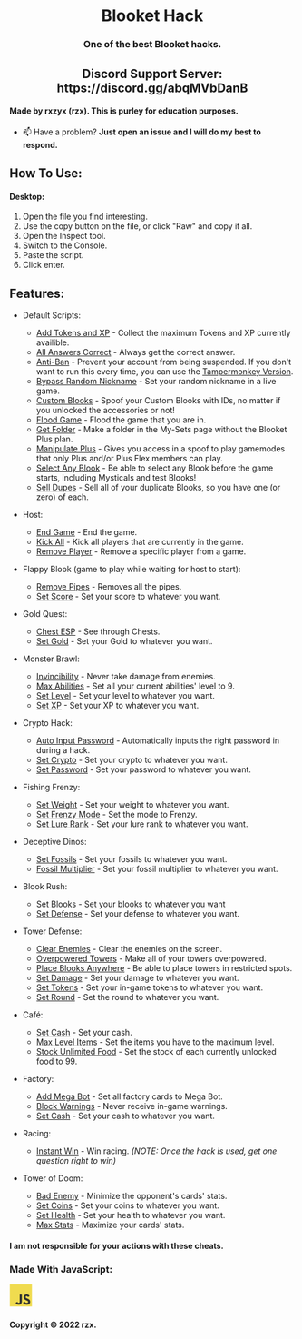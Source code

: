 <h1 align="center">Blooket Hack</h1>
<h3 align="center">One of the best Blooket hacks.</h3>
<h2 align="center">Discord Support Server: https://discord.gg/abqMVbDanB</h2>

#### Made by rxzyx (rzx). This is purley for education purposes.
- 📫 Have a problem? **Just open an issue and I will do my best to respond.**

## How To Use:
#### Desktop: 
1. Open the file you find interesting.
2. Use the copy button on the file, or click "Raw" and copy it all.
3. Open the Inspect tool.
4. Switch to the Console.
5. Paste the script.
6. Click enter.

## Features:
- Default Scripts:
    - <a href="https://github.com/rxzyx/Blooket-Hacks/blob/main/Default-Scripts/Add-Tokens-and-XP.js">Add Tokens and XP</a> - Collect the maximum Tokens and XP currently availible.
    - <a href="https://github.com/rxzyx/Blooket-Hacks/blob/main/Default-Scripts/All-Answers-Correct.js">All Answers Correct</a> - Always get the correct answer.
    - <a href="https://github.com/rxzyx/Blooket-Hacks/blob/main/Default-Scripts/Anti-Ban.js">Anti-Ban</a> - Prevent your account from being suspended. If you don't want to run this every time, you can use the <a href="https://github.com/rxzyx/Blooket-Hacks/blob/main/Default-Scripts/Tampermonkey/Anti-Ban.js">Tampermonkey Version</a>.
    - <a href="https://github.com/rxzyx/Blooket-Hacks/blob/main/Default-Scripts/Bypass-Random-Nickname.js">Bypass Random Nickname</a> - Set your random nickname in a live game.
    - <a href="https://github.com/rxzyx/Blooket-Hacks/blob/main/Default-Scripts/Custom-Blooks.js">Custom Blooks</a> - Spoof your Custom Blooks with IDs, no matter if you unlocked the accessories or not!
    - <a href="https://github.com/rxzyx/Blooket-Hacks/blob/main/Default-Scripts/Flood-Game.js">Flood Game</a> - Flood the game that you are in.
    - <a href="https://github.com/rxzyx/Blooket-Hacks/blob/main/Default-Scripts/Get-Folder.js">Get Folder</a> - Make a folder in the My-Sets page without the Blooket Plus plan.
    - <a href="https://github.com/rxzyx/Blooket-Hacks/blob/main/Default-Scripts/Manipulate-Plus.js">Manipulate Plus</a> - Gives you access in a spoof to play gamemodes that only Plus and/or Plus Flex members can play.
    - <a href="https://github.com/rxzyx/Blooket-Hacks/blob/main/Default-Scripts/Select-Any-Blook.js">Select Any Blook</a> - Be able to select any Blook before the game starts, including Mysticals and test Blooks!
    - <a href="https://github.com/rxzyx/Blooket-Hacks/blob/main/Default-Scripts/Sell-Dupes.js">Sell Dupes</a> - Sell all of your duplicate Blooks, so you have one (or zero) of each.



- Host:
    - <a href="https://github.com/rxzyx/Blooket-Hacks/blob/main/Default-Scripts/Host/End-Game.js">End Game</a> - End the game.
    - <a href="https://github.com/rxzyx/Blooket-Hacks/blob/main/Default-Scripts/Host/Kick-All.js">Kick All</a> - Kick all players that are currently in the game.
    - <a href="https://github.com/rxzyx/Blooket-Hacks/blob/main/Default-Scripts/Host/Remove-Player.js">Remove Player</a> - Remove a specific player from a game.


- Flappy Blook (game to play while waiting for host to start):
    - <a href="https://github.com/rxzyx/Blooket-Hacks/blob/main/Flappy-Blook/Remove-Pipes.js">Remove Pipes</a> - Removes all the pipes.
    - <a href="https://github.com/rxzyx/Blooket-Hacks/blob/main/Flappy-Blook/Set-Score.js">Set Score</a> - Set your score to whatever you want.


- Gold Quest:
    - <a href="https://github.com/rxzyx/Blooket-Hacks/blob/main/Gold-Quest/Chest-ESP.js">Chest ESP</a> - See through Chests.
    - <a href="https://github.com/rxzyx/Blooket-Hacks/blob/main/Gold-Quest/Set-Gold.js">Set Gold</a> - Set your Gold to whatever you want.


- Monster Brawl:
    - <a href="https://github.com/rxzyx/Blooket-Hacks/blob/main/Monster-Brawl/Invincibility.js">Invincibility</a> - Never take damage from enemies.
    - <a href="https://github.com/rxzyx/Blooket-Hacks/blob/main/Monster-Brawl/Max%Abilities.js">Max Abilities</a> - Set all your current abilities' level to 9.
    - <a href="https://github.com/rxzyx/Blooket-Hacks/blob/main/Monster-Brawl/Set-Level.js">Set Level</a> - Set your level to whatever you want.
    - <a href="https://github.com/rxzyx/Blooket-Hacks/blob/main/Monster-Brawl/Set-XP.js">Set XP</a> - Set your XP to whatever you want.


- Crypto Hack:
    - <a href="https://github.com/rxzyx/Blooket-Hacks/blob/main/Crypto-Hack/Auto-Input-Password.js">Auto Input Password</a> - Automatically inputs the right password in during a hack.
    - <a href="https://github.com/rxzyx/Blooket-Hacks/blob/main/Crypto-Hack/Set-Crypto.js">Set Crypto</a> - Set your crypto to whatever you want.
    - <a href="https://github.com/rxzyx/Blooket-Hacks/blob/main/Crypto-Hack/Set-Password.js">Set Password</a> - Set your password to whatever you want.


- Fishing Frenzy:
    - <a href="https://github.com/rxzyx/Blooket-Hacks/blob/main/Fishing-Frenzy/Set-Weight.js">Set Weight</a> - Set your weight to whatever you want.
    - <a href="https://github.com/rxzyx/Blooket-Hacks/blob/main/Fishing-Frenzy/Set-Frenzy-Mode.js">Set Frenzy Mode</a> - Set the mode to Frenzy.
    - <a href="https://github.com/rxzyx/Blooket-Hacks/blob/main/Fishing-Frenzy/Set-Lure-Rank.js">Set Lure Rank</a> - Set your lure rank to whatever you want.


- Deceptive Dinos:
    - <a href="https://github.com/rxzyx/Blooket-Hacks/blob/main/Deceptive-Dinos/Set-Fossils.js">Set Fossils</a> - Set your fossils to whatever you want.
    - <a href="https://github.com/rxzyx/Blooket-Hacks/blob/main/Deceptive-Dinos/Fossil-Multiplier.js">Fossil Multiplier</a> - Set your fossil multiplier to whatever you want.


- Blook Rush:
    - <a href="https://github.com/rxzyx/Blooket-Hacks/blob/main/Blook-Rush/Set-Blooks.js">Set Blooks</a> - Set your blooks to whatever you want
    - <a href="https://github.com/rxzyx/Blooket-Hacks/blob/main/Blook-Rush/Set-Defense.js">Set Defense</a> - Set your defense to whatever you want.


- Tower Defense:
    - <a href="https://github.com/rxzyx/Blooket-Hacks/blob/main/Tower-Defense/Clear-Enemies.js">Clear Enemies</a> - Clear the enemies on the screen.
    - <a href="https://github.com/rxzyx/Blooket-Hacks/blob/main/Tower-Defense/Overpowered-Towers.js">Overpowered Towers</a> - Make all of your towers overpowered.
    - <a href="https://github.com/rxzyx/Blooket-Hacks/blob/main/Tower-Defense/Place-Blooks-Anywhere.js">Place Blooks Anywhere</a> - Be able to place towers in restricted spots.
    - <a href="https://github.com/rxzyx/Blooket-Hacks/blob/main/Tower-Defense/Set-Damage.js">Set Damage</a> - Set your damage to whatever you want.
    - <a href="https://github.com/rxzyx/Blooket-Hacks/blob/main/Tower-Defense/Set-Tokens.js">Set Tokens</a> - Set your in-game tokens to whatever you want.
    - <a href="https://github.com/rxzyx/Blooket-Hacks/blob/main/Tower-Defense/Set-Round.js">Set Round</a> - Set the round to whatever you want.


- Café:
    - <a href="https://github.com/rxzyx/Blooket-Hacks/blob/main/Cafe/Set-Cash.js">Set Cash</a> - Set your cash.
    - <a href="https://github.com/rxzyx/Blooket-Hacks/blob/main/Cafe/Max-Level-Items.js">Max Level Items</a> - Set the items you have to the maximum level.
    - <a href="https://github.com/rxzyx/Blooket-Hacks/blob/main/Cafe/Stock-Unlimited-Food.js">Stock Unlimited Food</a> - Set the stock of each currently unlocked food to 99.


- Factory:
    - <a href="https://github.com/rxzyx/Blooket-Hacks/blob/main/Factory/Add-Mega-Bot.js">Add Mega Bot</a> - Set all factory cards to Mega Bot.
    - <a href="https://github.com/rxzyx/Blooket-Hacks/blob/main/Factory/Block-Warnings.js">Block Warnings</a> - Never receive in-game warnings.
    - <a href="https://github.com/rxzyx/Blooket-Hacks/blob/main/Factory/Set-Cash.js">Set Cash</a> - Set your cash to whatever you want.


- Racing:
    - <a href="https://github.com/rxzyx/Blooket-Hacks/blob/main/Racing/Instant-Win.js">Instant Win</a> - Win racing. <I>(NOTE: Once the hack is used, get one question right to win)</I>


- Tower of Doom:
    - <a href="https://github.com/rxzyx/Blooket-Hacks/blob/main/Tower-Of-Doom/Bad-Enemy.js">Bad Enemy</a> - Minimize the opponent's cards' stats.
    - <a href="https://github.com/rxzyx/Blooket-Hacks/blob/main/Tower-Of-Doom/Set-Coins.js">Set Coins</a> - Set your coins to whatever you want.
    - <a href="https://github.com/rxzyx/Blooket-Hacks/blob/main/Tower-Of-Doom/Set-Health.js">Set Health</a> - Set your health to whatever you want.
    - <a href="https://github.com/rxzyx/Blooket-Hacks/blob/main/Tower-Of-Doom/Max-Stats.js">Max Stats</a> - Maximize your cards' stats.


#### I am not responsible for your actions with these cheats.

<h3 align="left">Made With JavaScript:</h3>
<p align="left"> <a href="https://developer.mozilla.org/en-US/docs/Web/JavaScript" target="_blank" rel="noreferrer"> <img src="https://raw.githubusercontent.com/devicons/devicon/master/icons/javascript/javascript-original.svg" alt="javascript" width="40" height="40"/> </a> </p>

#### Copyright &copy; 2022 rzx.
